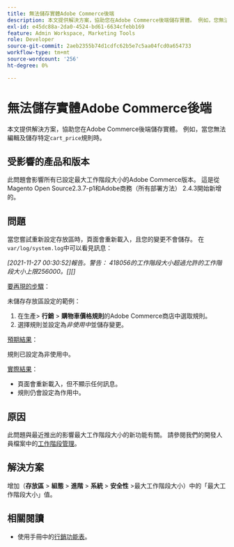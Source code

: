 ```yaml
---
title: 無法儲存實體Adobe Commerce後端
description: 本文提供解決方案，協助您在Adobe Commerce後端儲存實體。 例如，您無法編輯及儲存特定「cart_price」規則時。
exl-id: e45dc88a-2da0-4524-bd61-6634cfebb169
feature: Admin Workspace, Marketing Tools
role: Developer
source-git-commit: 2aeb2355b74d1cdfc62b5e7c5aa04fcd0a654733
workflow-type: tm+mt
source-wordcount: '256'
ht-degree: 0%

---
```


# 無法儲存實體Adobe Commerce後端

本文提供解決方案，協助您在Adobe Commerce後端儲存實體。 例如，當您無法編輯及儲存特定`cart_price`規則時。

## 受影響的產品和版本

此問題會影響所有已設定最大工作階段大小的Adobe Commerce版本。 這是從Magento Open Source2.3.7-p1和Adobe商務（所有部署方法） 2.4.3開始新增的。


## 問題

當您嘗試重新設定存放區時，頁面會重新載入，且您的變更不會儲存。 在`var/log/system.log`中可以看見訊息：

*[2021-11-27 00:30:52]報告。警告： 418056的工作階段大小超過允許的工作階段大小上限256000。[][]*

<u>要再現的步驟</u>：

未儲存存放區設定的範例：

1. 在生產> **行銷** > **購物車價格規則**&#x200B;的Adobe Commerce商店中選取規則。
1. 選擇規則並設定為&#x200B;*非使用中*&#x200B;並儲存變更。

<u>預期結果</u>：

規則已設定為非使用中。

<u>實際結果</u>：

* 頁面會重新載入，但不顯示任何訊息。
* 規則仍會設定為作用中。

## 原因

此問題與最近推出的影響最大工作階段大小的新功能有關。 請參閱我們的開發人員檔案中的[工作階段管理](https://experienceleague.adobe.com/en/docs/commerce-admin/systems/security/security-session-management)。

## 解決方案

增加（**存放區** > **組態** > **進階** > **系統** > **安全性** >最大工作階段大小）中的「最大工作階段大小」值。

## 相關閱讀

* 使用手冊中的[行銷功能表](https://experienceleague.adobe.com/en/docs/commerce-admin/marketing/marketing-menu)。
